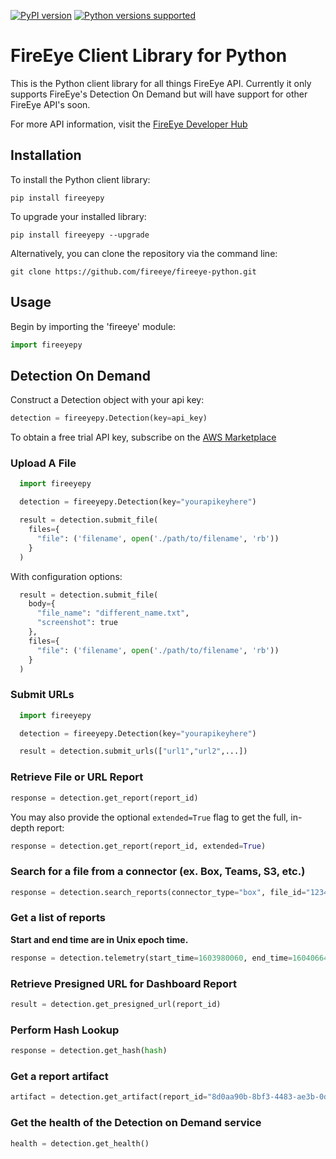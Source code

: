 [![PyPI version](https://badge.fury.io/py/fireeyepy.svg)](https://badge.fury.io/py/fireeyepy)
[![Python versions supported](https://img.shields.io/pypi/pyversions/fireeyepy.svg)](https://pypi.python.org/pypi/fireeyepy)

# FireEye Client Library for Python
This is the Python client library for all things FireEye API. Currently it only supports FireEye's Detection On Demand but will have support for other FireEye API's soon.

For more API information, visit the [FireEye Developer Hub](https://fireeye.dev)

Installation
------------

To install the Python client library:
```
pip install fireeyepy
```

To upgrade your installed library:
```
pip install fireeyepy --upgrade
```

Alternatively, you can clone the repository via the command line:
```
git clone https://github.com/fireeye/fireeye-python.git
```

Usage
-----
Begin by importing the 'fireeye' module:
```python
import fireeyepy
```

## Detection On Demand
Construct a Detection object with your api key:
```python
detection = fireeyepy.Detection(key=api_key)
```
To obtain a free trial API key, subscribe on the [AWS Marketplace](https://aws.amazon.com/marketplace/pp/B07XSMKK41)

### Upload A File
```python
  import fireeyepy

  detection = fireeyepy.Detection(key="yourapikeyhere")

  result = detection.submit_file(
    files={
      "file": ('filename', open('./path/to/filename', 'rb'))
    }
  )
```
With configuration options:
```python
  result = detection.submit_file(
    body={
      "file_name": "different_name.txt",
      "screenshot": true
    },
    files={
      "file": ('filename', open('./path/to/filename', 'rb'))
    }
  )
```

### Submit URLs
```python
  import fireeyepy

  detection = fireeyepy.Detection(key="yourapikeyhere")

  result = detection.submit_urls(["url1","url2",...])
```

### Retrieve File or URL Report
```python
response = detection.get_report(report_id)
```
You may also provide the optional `extended=True` flag to get the full, in-depth report:
```python
response = detection.get_report(report_id, extended=True)
```

### Search for a file from a connector (ex. Box, Teams, S3, etc.)
```python
response = detection.search_reports(connector_type="box", file_id="123456")
```

### Get a list of reports
**Start and end time are in Unix epoch time.**
```python
response = detection.telemetry(start_time=1603980060, end_time=1604066460)
```

### Retrieve Presigned URL for Dashboard Report
```python
result = detection.get_presigned_url(report_id)
```

### Perform Hash Lookup
```python
response = detection.get_hash(hash)
```

### Get a report artifact
```python
artifact = detection.get_artifact(report_id="8d0aa90b-8bf3-4483-ae3b-0ded00d157ab", artifact_type="screenshot")
```

### Get the health of the Detection on Demand service
```python
health = detection.get_health()
```